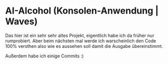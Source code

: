 # AI-Alcohol (Konsolen-Anwendung | Waves)


Das hier ist ein sehr sehr altes Projekt, eigentlich habe ich da früher nur rumprobiert.
Aber beim nächsten mal werde ich warscheinlich den Code 100% versthen also wie es aussehen soll damit die Ausgabe übereinstimmt.

Außerdem habe ich einige Commits :)
